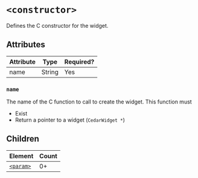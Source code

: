 # `<constructor>`
Defines the C constructor for the widget.

## Attributes

| Attribute | Type    | Required? |
|-----------|---------|-----------|
| name      | String  | Yes       |

### `name`
The name of the C function to call to create the widget. This function must
 - Exist
 - Return a pointer to a widget (`CedarWidget *`)

## Children

| Element        | Count |
|----------------|-------|
| [`<param>`](#) | 0+    |
